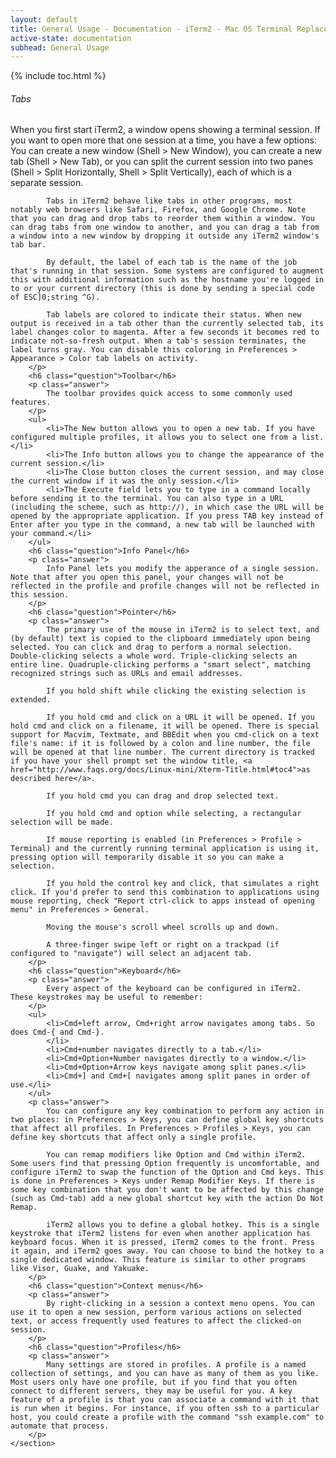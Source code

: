 ```yaml
---
layout: default
title: General Usage - Documentation - iTerm2 - Mac OS Terminal Replacement
active-state: documentation
subhead: General Usage
---
```

<div class="doc-wrapper">
        {% include toc.html %}
	<section class="doc-section">
		<h6 class="question">Tabs</h6>
		<p class="answer">
			When you first start iTerm2, a window opens showing a terminal session. If you want to open more that one session at a time, you have a few options: You can create a new window (Shell > New Window), you can create a new tab (Shell > New Tab), or you can split the current session into two panes (Shell > Split Horizontally, Shell > Split Vertically), each of which is a separate session.

			Tabs in iTerm2 behave like tabs in other programs, most notably web browsers like Safari, Firefox, and Google Chrome. Note that you can drag and drop tabs to reorder them within a window. You can drag tabs from one window to another, and you can drag a tab from a window into a new window by dropping it outside any iTerm2 window's tab bar.

			By default, the label of each tab is the name of the job that's running in that session. Some systems are configured to augment this with additional information such as the hostname you're logged in to or your current directory (this is done by sending a special code of ESC]0;string ^G).

			Tab labels are colored to indicate their status. When new output is received in a tab other than the currently selected tab, its label changes color to magenta. After a few seconds it becomes red to indicate not-so-fresh output. When a tab's session terminates, the label turns gray. You can disable this coloring in Preferences > Appearance > Color tab labels on activity.
		</p>
		<h6 class="question">Toolbar</h6>
		<p class="answer">
			The toolbar provides quick access to some commonly used features.
		</p>	
		<ul>
			<li>The New button allows you to open a new tab. If you have configured multiple profiles, it allows you to select one from a list.</li>
			<li>The Info button allows you to change the appearance of the current session.</li>
			<li>The Close button closes the current session, and may close the current window if it was the only session.</li>
			<li>The Execute field lets you to type in a command locally before sending it to the terminal. You can also type in a URL (including the scheme, such as http://), in which case the URL will be opened by the appropriate application. If you press TAB key instead of Enter after you type in the command, a new tab will be launched with your command.</li>
		</ul>
		<h6 class="question">Info Panel</h6>
		<p class="answer">
			Info Panel lets you modify the apperance of a single session. Note that after you open this panel, your changes will not be reflected in the profile and profile changes will not be reflected in this session.
		</p>
		<h6 class="question">Pointer</h6>
		<p class="answer">
			The primary use of the mouse in iTerm2 is to select text, and (by default) text is copied to the clipboard immediately upon being selected. You can click and drag to perform a normal selection. Double-clicking selects a whole word. Triple-clicking selects an entire line. Quadruple-clicking performs a "smart select", matching recognized strings such as URLs and email addresses.

			If you hold shift while clicking the existing selection is extended.

			If you hold cmd and click on a URL it will be opened. If you hold cmd and click on a filename, it will be opened. There is special support for Macvim, Textmate, and BBEdit when you cmd-click on a text file's name: if it is followed by a colon and line number, the file will be opened at that line number. The current directory is tracked if you have your shell prompt set the window title, <a href="http://www.faqs.org/docs/Linux-mini/Xterm-Title.html#toc4">as described here</a>.

			If you hold cmd you can drag and drop selected text.

			If you hold cmd and option while selecting, a rectangular selection will be made.

			If mouse reporting is enabled (in Preferences > Profile > Terminal) and the currently running terminal application is using it, pressing option will temporarily disable it so you can make a selection.

			If you hold the control key and click, that simulates a right click. If you'd prefer to send this combination to applications using mouse reporting, check "Report ctrl-click to apps instead of opening menu" in Preferences > General.

			Moving the mouse's scroll wheel scrolls up and down.

			A three-finger swipe left or right on a trackpad (if configured to "navigate") will select an adjacent tab.
		</p>
		<h6 class="question">Keyboard</h6>
		<p class="answer">
			Every aspect of the keyboard can be configured in iTerm2. These keystrokes may be useful to remember:
		</p>	
		<ul>
			<li>Cmd+left arrow, Cmd+right arrow navigates among tabs. So does Cmd-{ and Cmd-}.
			</li>
			<li>Cmd+number navigates directly to a tab.</li>
			<li>Cmd+Option+Number navigates directly to a window.</li>
			<li>Cmd+Option+Arrow keys navigate among split panes.</li>
			<li>Cmd+] and Cmd+[ navigates among split panes in order of use.</li>
		</ul>
		<p class="answer">
			You can configure any key combination to perform any action in two places: in Preferences > Keys, you can define global key shortcuts that affect all profiles. In Preferences > Profiles > Keys, you can define key shortcuts that affect only a single profile.

			You can remap modifiers like Option and Cmd within iTerm2. Some users find that pressing Option frequently is uncomfortable, and configure iTerm2 to swap the function of the Option and Cmd keys. This is done in Preferences > Keys under Remap Modifier Keys. If there is some key combination that you don't want to be affected by this change (such as Cmd-tab) add a new global shortcut key with the action Do Not Remap.

			iTerm2 allows you to define a global hotkey. This is a single keystroke that iTerm2 listens for even when another application has keyboard focus. When it is pressed, iTerm2 comes to the front. Press it again, and iTerm2 goes away. You can choose to bind the hotkey to a single dedicated window. This feature is similar to other programs like Visor, Guake, and Yakuake.
		</p>
		<h6 class="question">Context menus</h6>
		<p class="answer">
			By right-clicking in a session a context menu opens. You can use it to open a new session, perform various actions on selected text, or access frequently used features to affect the clicked-on session.
		</p>
		<h6 class="question">Profiles</h6>
		<p class="answer">
			Many settings are stored in profiles. A profile is a named collection of settings, and you can have as many of them as you like. Most users only have one profile, but if you find that you often connect to different servers, they may be useful for you. A key feature of a profile is that you can associate a command with it that is run when it begins. For instance, if you often ssh to a particular host, you could create a profile with the command "ssh example.com" to automate that process.
		</p>
	</section>
</div>
